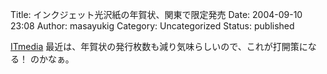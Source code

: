 Title: インクジェット光沢紙の年賀状、関東で限定発売
Date: 2004-09-10 23:08
Author: masayukig
Category: Uncategorized
Status: published

[ITmedia](http://www.itmedia.co.jp/news/articles/0409/09/news067.html)
最近は、年賀状の発行枚数も減り気味らしいので、これが打開策になる！
のかなぁ。
